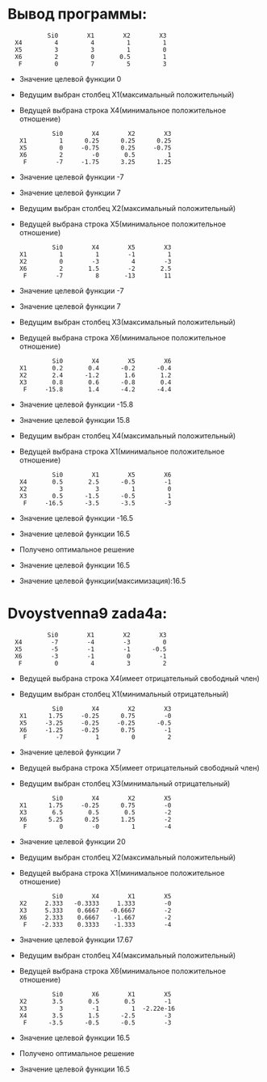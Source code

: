 # Вывод программы:
               Si0        X1        X2        X3  
      X4         4         4         1         1  
      X5         3         3         1         0  
      X6         2         0       0.5         1  
       F         0         7         5         3  
* Значение целевой функции 0
* Ведущим выбран столбец X1(максимальный положительный)
* Ведущей выбрана строка X4(минимальное положительное отношение)

               Si0        X4        X2        X3  
      X1         1      0.25      0.25      0.25  
      X5         0     -0.75      0.25     -0.75  
      X6         2        -0       0.5         1  
       F        -7     -1.75      3.25      1.25  
* Значение целевой функции -7
* Значение целевой функции 7
* Ведущим выбран столбец X2(максимальный положительный)
* Ведущей выбрана строка X5(минимальное положительное отношение)

               Si0        X4        X5        X3  
      X1         1         1        -1         1  
      X2         0        -3         4        -3  
      X6         2       1.5        -2       2.5  
       F        -7         8       -13        11  
* Значение целевой функции -7
* Значение целевой функции 7
* Ведущим выбран столбец X3(максимальный положительный)
* Ведущей выбрана строка X6(минимальное положительное отношение)

               Si0        X4        X5        X6  
      X1       0.2       0.4      -0.2      -0.4  
      X2       2.4      -1.2       1.6       1.2  
      X3       0.8       0.6      -0.8       0.4  
       F     -15.8       1.4      -4.2      -4.4  
* Значение целевой функции -15.8
* Значение целевой функции 15.8
* Ведущим выбран столбец X4(максимальный положительный)
* Ведущей выбрана строка X1(минимальное положительное отношение)

               Si0        X1        X5        X6  
      X4       0.5       2.5      -0.5        -1  
      X2         3         3         1         0  
      X3       0.5      -1.5      -0.5         1  
       F     -16.5      -3.5      -3.5        -3  
* Значение целевой функции -16.5
* Значение целевой функции 16.5
* Получено оптимальное решение
* Значение целевой функции 16.5
* Значение целевой функции(максимизация):16.5

# Dvoystvenna9 zada4a:

               Si0        X1        X2        X3  
      X4        -7        -4        -3         0  
      X5        -5        -1        -1      -0.5  
      X6        -3        -1         0        -1  
       F         0         4         3         2  
* Ведущей выбрана строка X4(имеет отрицательный свободный член)
* Ведущим выбран столбец X1(минимальный отрицательный)

               Si0        X4        X2        X3  
      X1      1.75     -0.25      0.75        -0  
      X5     -3.25     -0.25     -0.25      -0.5  
      X6     -1.25     -0.25      0.75        -1  
       F        -7         1         0         2  
* Значение целевой функции 7
* Ведущей выбрана строка X5(имеет отрицательный свободный член)
* Ведущим выбран столбец X3(минимальный отрицательный)

               Si0        X4        X2        X5  
      X1      1.75     -0.25      0.75        -0  
      X3       6.5       0.5       0.5        -2  
      X6      5.25      0.25      1.25        -2  
       F         0        -0         1        -4  
* Значение целевой функции 20
* Ведущим выбран столбец X2(максимальный положительный)
* Ведущей выбрана строка X1(минимальное положительное отношение)

               Si0        X4        X1        X5  
      X2     2.333   -0.3333     1.333        -0  
      X3     5.333    0.6667   -0.6667        -2  
      X6     2.333    0.6667    -1.667        -2  
       F    -2.333    0.3333    -1.333        -4  
* Значение целевой функции 17.67
* Ведущим выбран столбец X4(максимальный положительный)
* Ведущей выбрана строка X6(минимальное положительное отношение)

               Si0        X6        X1        X5  
      X2       3.5       0.5       0.5        -1  
      X3         3        -1         1  -2.22e-16  
      X4       3.5       1.5      -2.5        -3  
       F      -3.5      -0.5      -0.5        -3  
* Значение целевой функции 16.5
* Получено оптимальное решение
* Значение целевой функции 16.5


